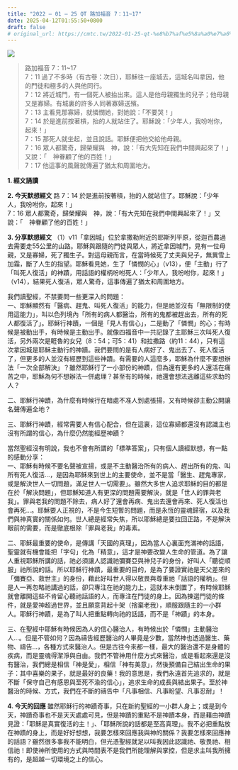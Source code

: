 ```yaml
---
title: "2022 – 01 – 25 QT 路加福音 7：11~17"
date: 2025-04-12T01:55:50+0800
draft: false
# original_url: https://cmtc.tw/2022-01-25-qt-%e8%b7%af%e5%8a%a0%e7%a6%8f%e9%9f%b3-7%ef%bc%9a1117
---
```


![](/images/qt.jpg)
> 路加福音 7：11\~17  
> 7：11 過了不多時（有古卷：次日），耶穌往一座城去，這城名叫拿因，他的門徒和極多的人與他同行。  
> 7：12 將近城門，有一個死人被抬出來。這人是他母親獨生的兒子；他母親又是寡婦。有城裏的許多人同著寡婦送殯。  
> 7：13 主看見那寡婦，就憐憫她，對她說：「不要哭！」  
> 7：14 於是進前按著槓，抬的人就站住了。耶穌說：「少年人，我吩咐你，起來！」  
> 7：15 那死人就坐起，並且說話。耶穌便把他交給他母親。  
> 7：16 眾人都驚奇，歸榮耀與　神，說：「有大先知在我們中間興起來了！」又說：「　神眷顧了他的百姓！」  
> 7：17 他這事的風聲就傳遍了猶太和周圍地方。

**1. 經文誦讀**

**2.  今天默想經文**
路 7：14 於是進前按著槓，抬的人就站住了。耶穌說：「少年人，我吩咐你，起來！」  
7：16 眾人都驚奇，歸榮耀與　神，說：「有大先知在我們中間興起來了！」又說：「　神眷顧了他的百姓！」

**3. 分享默想經文**
（1）v11「拿因城」位於拿撒勒附近的耶斯列平原，從迦百農過去需要走55公里的山路。耶穌與跟隨的門徒與眾人，將近拿因城門，見有一位母親，又是寡婦，死了獨生子。對這母親而言，在當時候死了丈夫與兒子，無異雪上加霜，斷了人生的指望。耶穌看見她，生了「憐憫的心」（v13），便「主動」行了「叫死人復活」的神蹟，用話語的權柄吩咐死人：「少年人，我吩咐你，起來！」（v14），結果死人復活，眾人驚奇，這事傳遍了猶太和周圍地方。

我們讀聖經，不禁要問一些更深入的問題：  
一、耶穌顯然有「醫病、趕鬼、叫死人復活」的能力，但是祂並沒有「無限制的使用這能力」，叫以色列境內「所有的病人都醫治，所有的鬼都被趕出去，所有的死人都復活了」。耶穌行神蹟，一個是「見人有信心」，二是動了「憐憫」的心；有時候是被動出手，有時候是主動出手。就像四福音中一共記錄了主耶穌三次叫死人復活，另外兩次是睚魯的女兒（8：54；可5：41）和拉撒路（約11：44），只有這次拿因城是耶穌主動行的神蹟。我們要問的是有人病好了、鬼出去了、死人復活了，但更多的人並沒有經歷到這些神蹟。有需要的人這麼多，耶穌為什麼不要想辦法「一次全部解決」？雖然耶穌行了一小部份的神蹟，但為還有更多的人還活在痛苦之中，耶穌為何不想辦法一併處理？甚至有的時候，祂還會想法逃離這些求助的人？

二、耶穌行神蹟，為什麼有時候行在暗處不准人到處張揚，又有時候卻主動公開讓名聲傳遍全地？

三、耶穌行神蹟，經常需要人有信心配合，但在這裏，這位寡婦都還沒有認識主也沒有所謂的信心，為什麼仍然能經歷神蹟？

當然聖經沒有明說，我也不會有所謂的「標準答案」，只有個人讀經默想，有一點的感動分享：  
一、耶穌有時候不要名聲被宣揚，或是不主動醫治所有的病人、趕出所有的鬼、叫所有死人復活…，是因為耶穌來到世上的主要使命，並不是當「醫生、趕鬼專家，或是解決世人一切問題，滿足世人一切需要」。雖然大多世人追求耶穌的目的都是在於「解決問題」，但耶穌知道人有更深的問題需要解決，就是「世人的罪與老我」。罪與老我的問題不除去，病人好了還會再病、鬼出去還會再來、死人復活也會再死…。耶穌要人正視的，不是今生短暫的問題，而是永恆的靈魂歸宿，以及我們與神真實的關係如何。世人總是經常失焦，所以耶穌總是要拉回正路，不是解決眼前的需要，而是徹底根除「罪與老我」的毒素。

二、耶穌最重要的使命，是傳講「天國的真理」，因為當人心裏面充滿神的話語，聖靈就有機會能把「字句」化為「精意」，這才是神要改變人生命的管道。為了讓人重視耶穌所講的話，祂必須讓人認識祂彌賽亞與神兒子的身份，好叫人「聽從順服」祂所說的話。所以耶穌行神蹟，最重要的目的，是為了要證實祂是天父差來的「彌賽亞、救世主」的身份，藉此好叫世人得以敬畏與尊重祂「話語的權柄」。但是人一再忽略祂講過的話，卻只專注在祂的能力上，這就本末倒置了，有時候耶穌就會離開這些不肯留心聽祂話語的人，而專注在門徒的身上。因為揀選門徒的條件，就是愛神超過世界，並且願意背起十架（捨棄老我），順服跟隨主的一小群人。耶穌行神蹟，是為了叫人把重點轉向祂的話語，而不是「神蹟」的本身。

三、在聖經中耶穌有時候因為人的信心醫治人，有時候出於「憐憫」主動醫治人…。但是不管如何？因為禱告經歷醫治的人畢竟是少數，當然神也透過醫生、藥物、禱告…，各種方式來醫治人。但是古往今來都一樣，最大的醫治還不是身體的疾病，而是靈魂得潔淨與自由。我們不管神用什麼方式來醫治，或是看起來還是沒有醫治，我們總是相信「神是愛」，相信「神有美意」，然後預備自己結出生命的果子：其中喜樂的果子，就是最好的良藥！我的意思是，我們永遠首先追求的，就是不斷「保守自己有感恩與至死不渝的信心」，追求生命的成長與結出果子。至於神醫治的時候、方式，我們在不斷的禱告中「凡事相信、凡事盼望、凡事忍耐」！

**4. 今天的回應**
雖然耶穌行的神蹟奇事，只在新約聖經的一小群人身上；或是到今天，神蹟奇事也不是天天處處可見，但是神蹟的重點不是神蹟本身，而是藉由神蹟見證：「耶穌是真實復活的主！」、「耶穌所說的話都是至高真理」。我不必把重點放在神蹟的身上，而是好好想想，我要怎樣來回應我與神的關係？我要怎樣來回應神的話語？雖然很多事我不能明白，但光憑聖經就足以叫我因此認識祂、敬畏祂、相信祂！即使神所使用的方式與時間表不是我們所能理解與掌控，但是求主叫我所擁有的，是超越一切環境之上的信心。
